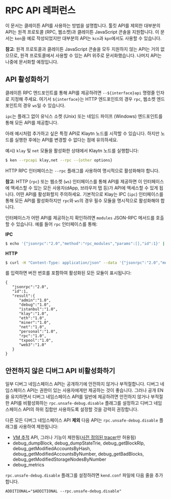# RPC API 레퍼런스

이 문서는 클레이튼 API를 사용하는 방법을 설명합니다. 툴킷 API를 제외한 대부분의 API는 원격 프로토콜 \(RPC, 웹소켓\)과 클레이튼 JavaScript 콘솔을 지원합니다. 이 문서는 `ken`을 예로 작성되었지만 대부분의 API는 `kcn`과 `kpn`에서도 사용할 수 있습니다.

**참고**: 원격 프로토콜과 클레이튼 JavaScript 콘솔을 모두 지원하지 않는 API는 거의 없으므로, 원격 프로토콜에서 사용할 수 있는 API 위주로 문서화했습니다. 나머지 API는 나중에 문서화할 예정입니다.

## API 활성화하기 <a id="enabling-apis"></a>

클레이튼 RPC 엔드포인트를 통해 API를 제공하려면 `--${interface}api` 명령줄 인자로 지정해 주세요. 여기서 `${interface}`는 HTTP 엔드포인트의 경우 `rpc`, 웹소켓 엔드포인트의 경우 `ws`일 수 있습니다.

`ipc`는 플래그 없이 유닉스 소켓 \(Unix\) 또는 네임드 파이프 \(Windows\) 엔드포인트를 통해 모든 API를 제공합니다.

아래 예시처럼 추가하고 싶은 특정 API로 Klaytn 노드를 시작할 수 있습니다. 하지만 노드를 실행한 후에는 API를 변경할 수 없다는 점에 유의하세요.

예시\) `klay` 및 `net` 모듈을 활성화한 상태에서 Klaytn 노드를 실행합니다:

```bash
$ ken --rpcapi klay,net --rpc --{other options}
```

HTTP RPC 인터페이스는 `--rpc` 플래그를 사용하여 명시적으로 활성화해야 합니다.

**참고**: HTTP \(`rpc`\) 또는 웹소켓 \(`ws`\) 인터페이스를 통해 API를 제공하면 이 인터페이스에 액세스할 수 있는 모든 사용자(dApp, 브라우저 탭 등)가 API에 액세스할 수 있게 됩니다. 어떤 API를 활성화할지 주의하세요. 기본적으로 Klay는 IPC \(`ipc`\) 인터페이스를 통해 모든 API를 활성화하지만 `rpc`와 `ws`의 경우 필수 모듈을 명시적으로 활성화해야 합니다.

인터페이스가 어떤 API를 제공하는지 확인하려면 `modules` JSON-RPC 메서드를 호출할 수 있습니다. 예를 들어 `rpc` 인터페이스를 통해:

**IPC**

```bash
$ echo '{"jsonrpc":"2.0","method":"rpc_modules","params":[],"id":1}' | nc -U klay.ipc
```

**HTTP**

```bash
$ curl -H "Content-Type: application/json" --data '{"jsonrpc":"2.0","method":"rpc_modules","params":[],"id":1}' https://public-en-baobab.klaytn.net
```

를 입력하면 버전 번호를 포함하여 활성화된 모든 모듈이 표시됩니다:

```text
{
   "jsonrpc":"2.0",
   "id":1,
   "result":{
      "admin":"1.0",
      "debug":"1.0",
      "istanbul":"1.0",
      "klay":"1.0",
      "eth":"1.0",
      "miner":"1.0",
      "net":"1.0",
      "personal":"1.0",
      "rpc":"1.0",
      "txpool":"1.0",
      "web3":"1.0"
   }
}
```

## 안전하지 않은 디버그 API 비활성화하기 <a id="disabling-unsafe-debug-apis"></a>

일부 디버그 네임스페이스 API는 공개하기에 안전하지 않거나 부적절합니다.
디버그 네임스페이스 API는 권한이 있는 사용자에게만 제공하는 것이 좋습니다.
그러나 공개 EN을 유지하면서 디버그 네임스페이스 API를 일반에 제공하려면
안전하지 않거나 부적절한 API를 비활성화하는 `rpc.unsafe-debug.disable` 플래그를 설정하고 디버그 네임스페이스 API의 하위 집합만 사용하도록 설정할 것을 강력히 권장합니다.

다른 모든 디버그 네임스페이스 API **제외** 다음 API는 `rpc.unsafe-debug.disable` 플래그를 사용하여 제한됩니다:

- [VM 추적](./debug/tracing.md) API, 그러나 기능이 제한됨([사전 정의된 tracer](./debug/tracing.md#tracing-options)만 허용됨)
- debug_dumpBlock, debug_dumpStateTrie, debug_getBlockRlp, debug_getModifiedAccountsByHash, debug_getModifiedAccountsByNumber, debug_getBadBlocks, debug_getModifiedStorageNodesByNumber
- debug_metrics

`rpc.unsafe-debug.disable` 플래그를 설정하려면 `kend.conf` 파일에 다음 줄을 추가합니다.

```
ADDITIONAL="$ADDITIONAL --rpc.unsafe-debug.disable"
```
